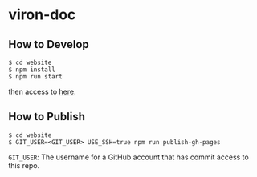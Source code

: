 # viron-doc

## How to Develop

```
$ cd website
$ npm install
$ npm run start
```

then access to [here]( http://localhost:3000).

## How to Publish

```
$ cd website
$ GIT_USER=<GIT_USER> USE_SSH=true npm run publish-gh-pages
```

`GIT_USER`: The username for a GitHub account that has commit access to this repo.
